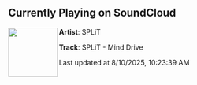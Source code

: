 ## Currently Playing on SoundCloud

[<img align="left" width="100" src="https://i1.sndcdn.com/artworks-vaHgMJYe1bP9w00q-io2Wiw-t500x500.png">](https://soundcloud.com/lofreqrecords/split-mind-drive)

**Artist**: SPLiT 

**Track**: SPLiT - Mind Drive

Last updated at 8/10/2025, 10:23:39 AM
